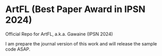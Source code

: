 # ArtFL (Best Paper Award in IPSN 2024)
Official Repo for ArtFL, a.k.a. Gawaine (IPSN 2024)

I am prepare the journal version of this work and will release the sample code ASAP.
